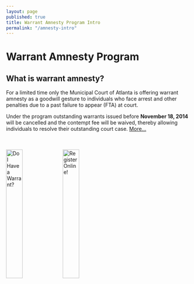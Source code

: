 ```yaml
---
layout: page
published: true
title: Warrant Amnesty Program Intro
permalink: "/amnesty-intro"
---
```


# Warrant Amnesty Program
## What is warrant amnesty?

For a limited time only the Municipal Court of Atlanta is offering warrant amnesty as a 
goodwill gesture to individuals who face arrest and other penalties due to a past failure to appear (FTA) at court.  

Under the program outstanding warrants issued before <b>November 18, 2014</b> will be cancelled and the contempt fee will be waived, thereby allowing individuals to resolve their outstanding court case. <a href="http://court.atlantaga.gov/warrant-amnesty-info/">More...</a>

<br/><br/>
<a href="http://court.atlantaga.gov/warrants/"><img src="https://raw.githubusercontent.com/codeforamerica/court.atlantaga.gov/gh-pages/_posts/static/ro.png" alt="Do I Have a Warrant?" style="width: 30%; height: 30%"/></a> <a href="http://dit-webtest-01/drfcc/waf.aspx" target="_blank"><img src="https://raw.githubusercontent.com/codeforamerica/court.atlantaga.gov/gh-pages/_posts/static/wr.png" alt="Register Online!" style="width: 30%; height: 30%"/></a> 
 
